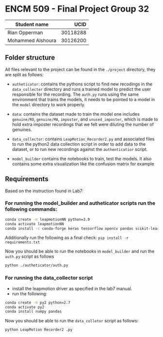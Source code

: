 # ENCM 509 - Final Project Group 32
| Student name | UCID |
| -------------|----:|
| Rian Opperman | 30118288 |
|Mohammed Alshoura | 30126200|


## Folder structure

All files relevant to the project can be found in the `./project` directory, they are split as follows:

- `autheticator`: contains the pythons script to find new recodings in the `data_collecter` directory and runs a trained model to predict the user responsible for the recording. The `auth.py` runs using the same environment that trains the models, it needs to be pointed to a model in the `model` directory to work properly.

- `data`: contains the dataset made to train the model one includes `genuine/RO`, `genuine/MA`, `imposter`, and `unused_imposter`, which is made to hold extra imposter recordings that we felt were diluting the number of genuines.

- `data_collector`: contains `LeapMotion_Recorder2.py` and associated files to run the python2 data collection script in order to add data to the dataset, or to run new recordings against the `authenticatior` script.

- `model_builder` contains the notebooks to train, test the models. It also contains some extra visualization like the confusion matrix for example


## Requirements

Based on the instruction found in Lab7:


### For running the model_builder and autheticator scripts run the following commands:
``` bash
conda create -n leapmotionNN python=3.9
conda activate leapmotionNN
conda install -c conda-forge keras tensorflow opencv pandas scikit-learn matplotlib notebook
```

Additionally run the following as a final check:
```pip install -r requirements.txt```

Now you should be able to run the notebooks in `model_builder` and run the `auth.py` script as follows

``` bash
python ./autheticator/auth.py
```

### For running the data_collector script

- install the leapmotion driver as specified in the lab7 manual.
- run the following:
``` bash
conda create -n py2 python=2.7
conda activate py2
conda install numpy pandas
```

Now you should be able to run the `data_colletor` script as follows:
``` bash
python LeapMotion Recorder2 .py
```